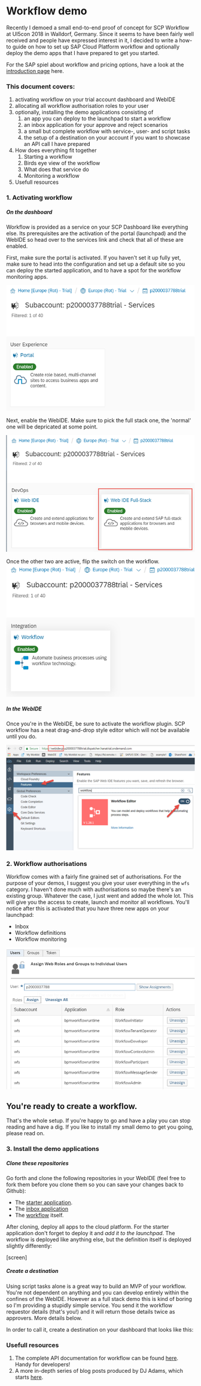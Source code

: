 
# Workflow demo

Recently I demoed a small end-to-end proof of concept for SCP Workflow at UI5con 2018 in Walldorf, Germany. Since it seems to have been fairly well received and people have expressed interest in it, I decided to write a how-to guide on how to set up SAP Cloud Platform workflow and optionally deploy the demo apps that I have prepared to get you started. 

For the SAP spiel about workflow and pricing options, have a look at the [introduction page](https://cloudplatform.sap.com/dmp/capabilities/us/product/SAP-Cloud-Platform-Workflow/df696e5a-d973-4ecd-8d8d-532d60aa1921) here. 

### This document covers:
1. activating workflow on your trial account dashboard and WebIDE
1. allocating all workflow authorisation roles to your user
1. optionally, installing the demo applications consisting of
    1. an app you can deploy to the launchpad to start a workflow
    1. an inbox application for your approve and reject scenarios
    1. a small but complete workflow with service-, user- and script tasks
    1. the setup of a destination on your account if you want to showcase an API call I have prepared
1. How does everything fit together
    1. Starting a workflow
    1. Birds eye view of the workflow
    1. What does that service do
    1. Monitoring a workflow
1. Usefull resources

### 1. Activating workflow

##### On the dashboard
Workflow is provided as a service on your SCP Dashboard like everything else. Its prerequisites are the activation of the portal (launchpad) and the WebIDE so head over to the services link and check that all of these are enabled. 

First, make sure the portal is activated. If you haven't set it up fully yet, make sure to head into the configuration and set up a default site so you can deploy the started application, and to have a spot for the workflow monitoring apps. 

![portal service](img/1-services-portal.png?raw=true "Activate portal service")

Next, enable the WebIDE. Make sure to pick the full stack one, the 'normal' one will be depricated at some point.

![webide service](img/2-services-webide.png?raw=true "Activate webide service")

Once the other two are active, flip the switch on the workflow.
![workflow service](img/3-services-workflow.png?raw=true "Activate workflow service")

##### In the WebIDE

Once you're in the WebIDE, be sure to activate the workflow plugin. SCP workflow has a neat drag-and-drop style editor which will not be available until you do.

![workflow service](img/7-webide-activate.png?raw=true "Activate workflow plugin")

### 2. Workflow authorisations

Workflow comes with a fairly fine grained set of authorisations. For the purpose of your demos, I suggest you give your user everything in the `wfs` category. I haven't done much with authorisations so maybe there's an existing group. Whatever the case, I just went and added the whole lot. This will give you the access to create, launch and monitor all workflows. You'll notice after this is activated that you have three new apps on your launchpad:
- Inbox
- Workflow definitions
- Workflow monitoring

![workflow service](img/4-auth-workflow.png?raw=true "Activate workflow service")

## You're ready to create a workflow. 

That's the whole setup. If you're happy to go and have a play you can stop reading and have a dig. If you like to install my small demo to get you going, please read on. 

### 3. Install the demo applications

##### Clone these repositories

Go forth and clone the following repositories in your WebIDE (feel free to fork them before you clone them so you can save your changes back to Github):

- The [starter application](https://github.com/jorgt/wf-demo-app.git).
- The [inbox application](https://github.com/jorgt/wf-demo-inbox-screen)
- The [workflow](https://github.com/jorgt/wf-demo-workflow) itself. 

After cloning, deploy all apps to the cloud platform. For the starter application don't forget to deploy it and *add it to the launchpad*. The workflow is deployed like anything else, but the definition itself is deployed slightly differently:

[screen]

##### Create a destination

Using script tasks alone is a great way to build an MVP of your workflow. You're not dependent on anything and you can develop entirely within the confines of the WebIDE. However as a full stack demo this is kind of boring so I'm providing a stupidly simple service. You send it the workflow requestor details (that's you!) and it will return those details twice as approvers. More details below. 

In order to call it, create a destination on your dashboard that looks like this:


### Usefull resources

1. The complete API documentation for workflow can be found [here](https://api.sap.com/api/SAP_CP_Workflow). Handy for developers!
2. A more in-depth series of blog posts produced by DJ Adams, which starts [here](https://blogs.sap.com/2018/01/08/discovering-scp-workflow-the-monitor/). 
